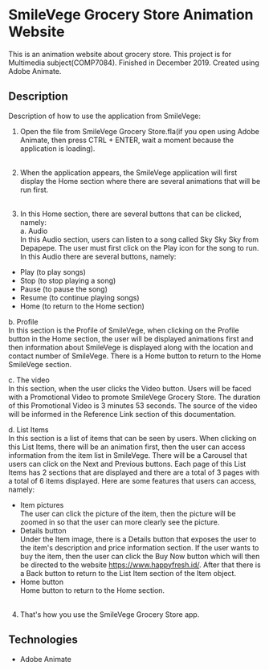# SmileVege Grocery Store Animation Website
This is an animation website about grocery store. This project is for Multimedia subject(COMP7084). Finished in December 2019. Created using Adobe Animate.

## Description
Description of how to use the application from SmileVege:<br>

1. Open the file from SmileVege Grocery Store.fla(if you open using Adobe Animate, then press CTRL + ENTER, wait a moment because the application is loading).<br><br>

2. When the application appears, the SmileVege application will first display the Home section where there are several animations that will be run first.<br><br>

3. In this Home section, there are several buttons that can be clicked, namely:<br>
a. Audio<br>
In this Audio section, users can listen to a song called Sky Sky Sky from Depapepe. The user must first click on the Play icon for the song to run. In this Audio there are several buttons, namely:
- Play (to play songs)<br>
- Stop (to stop playing a song)<br>
- Pause (to pause the song)<br>
- Resume (to continue playing songs)<br>
- Home (to return to the Home section)

b. Profile<br>
In this section is the Profile of SmileVege, when clicking on the Profile button in the Home section, the user will be displayed animations first and then information about SmileVege is displayed along with the location and contact number of SmileVege. There is a Home button to return to the Home SmileVege section.<br>

c. The video<br>
In this section, when the user clicks the Video button. Users will be faced with a Promotional Video to promote SmileVege Grocery Store. The duration of this Promotional Video is 3 minutes 53 seconds. The source of the video will be informed in the Reference Link section of this documentation.<br>

d. List Items<br>
In this section is a list of items that can be seen by users. When clicking on this List Items, there will be an animation first, then the user can access information from the item list in SmileVege. There will be a Carousel that users can click on the Next and Previous buttons. Each page of this List Items has 2 sections that are displayed and there are a total of 3 pages with a total of 6 items displayed. Here are some features that users can access, namely:<br>
- Item pictures<br>
The user can click the picture of the item, then the picture will be zoomed in so that the user can more clearly see the picture.<br>
- Details button<br>
Under the Item image, there is a Details button that exposes the user to the item's description and price information section. If the user wants to buy the item, then the user can click the Buy Now button which will then be directed to the website https://www.happyfresh.id/. After that there is a Back button to return to the List Item section of the Item object.<br>
- Home button<br>
Home button to return to the Home section.<br><br>

4. That's how you use the SmileVege Grocery Store app.<br>

## Technologies
- Adobe Animate
